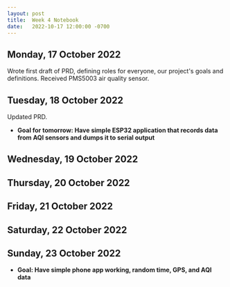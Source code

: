 ```yaml
---
layout: post
title:  Week 4 Notebook
date:   2022-10-17 12:00:00 -0700
---
```

## Monday, 17 October 2022
Wrote first draft of PRD, defining roles for everyone, our project's goals and definitions. 
Received PMS5003 air quality sensor.

## Tuesday, 18 October 2022
Updated PRD.
* **Goal for tomorrow: Have simple ESP32 application that records data from AQI sensors and dumps it to 
serial output**

## Wednesday, 19 October 2022
## Thursday, 20 October 2022
## Friday, 21 October 2022
## Saturday, 22 October 2022
## Sunday, 23 October 2022
* **Goal: Have simple phone app working, random time, GPS, and AQI data**
